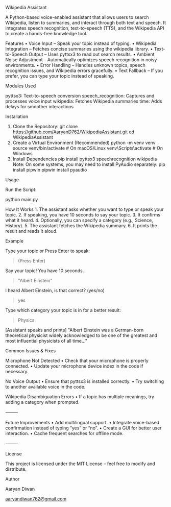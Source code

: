 Wikipedia Assistant

A Python-based voice-enabled assistant that allows users to search Wikipedia, listen to summaries, and interact through both text and speech.
It integrates speech recognition, text-to-speech (TTS), and the Wikipedia API to create a hands-free knowledge tool.

Features
	•	Voice Input – Speak your topic instead of typing.
	•	Wikipedia Integration – Fetches concise summaries using the wikipedia library.
	•	Text-to-Speech Output – Uses pyttsx3 to read out search results.
	•	Ambient Noise Adjustment – Automatically optimizes speech recognition in noisy environments.
	•	Error Handling – Handles unknown topics, speech recognition issues, and Wikipedia errors gracefully.
	•	Text Fallback – If you prefer, you can type your topic instead of speaking.

Modules Used

pyttsx3: Text-to-speech conversion
speech_recognition: Captures and processes voice input
wikipedia: Fetches Wikipedia summaries
time: Adds delays for smoother interactions

Installation

1. Clone the Repository:
  git clone https://github.com/AaryanD762/WikipediaAssistant.git
  cd WikipediaAssistant
2. Create a Virtual Environment (Recommended)
   python -m venv venv
  source venv/bin/activate  # On macOS/Linux
  venv\Scripts\activate     # On Windows
3. Install Dependencies
   pip install pyttsx3 speechrecognition wikipedia
Note:
On some systems, you may need to install PyAudio separately:
  pip install pipwin
  pipwin install pyaudio

Usage

Run the Script:

python main.py

How It Works
	1.	The assistant asks whether you want to type or speak your topic.
	2.	If speaking, you have 10 seconds to say your topic.
	3.	It confirms what it heard.
	4.	Optionally, you can specify a category (e.g., Science, History).
	5.	The assistant fetches the Wikipedia summary.
	6.	It prints the result and reads it aloud.

Example

Type your topic or Press Enter to speak:
> (Press Enter)

Say your topic! You have 10 seconds.
> "Albert Einstein"

I heard Albert Einstein, is that correct? (yes/no)
> yes

Type which category your topic is in for a better result:
> Physics

[Assistant speaks and prints]
"Albert Einstein was a German-born theoretical physicist widely acknowledged
to be one of the greatest and most influential physicists of all time..."

Common Issues & Fixes

Microphone Not Detected
	•	Check that your microphone is properly connected.
	•	Update your microphone device index in the code if necessary.

No Voice Output
	•	Ensure that pyttsx3 is installed correctly.
	•	Try switching to another available voice in the code.

Wikipedia Disambiguation Errors
	•	If a topic has multiple meanings, try adding a category when prompted.

⸻

Future Improvements
	•	Add multilingual support.
	•	Integrate voice-based confirmation instead of typing “yes” or “no”.
	•	Create a GUI for better user interaction.
	•	Cache frequent searches for offline mode.

⸻

License

This project is licensed under the MIT License – feel free to modify and distribute.

Author

Aaryan Diwan

aaryandiwan762@gmail.com
